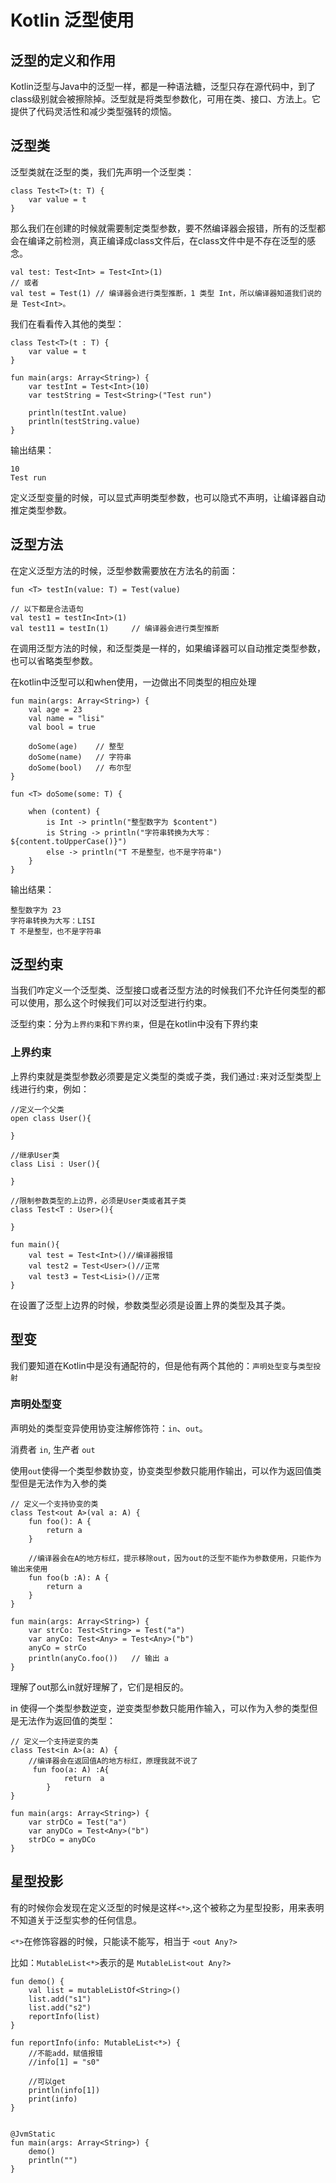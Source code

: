 # Kotlin 泛型使用

## 泛型的定义和作用

Kotlin泛型与Java中的泛型一样，都是一种语法糖，泛型只存在源代码中，到了class级别就会被擦除掉。泛型就是将类型参数化，可用在类、接口、方法上。它提供了代码灵活性和减少类型强转的烦恼。

## 泛型类

泛型类就在泛型的类，我们先声明一个泛型类：

~~~
class Test<T>(t: T) {
    var value = t
}
~~~

那么我们在创建的时候就需要制定类型参数，要不然编译器会报错，所有的泛型都会在编译之前检测，真正编译成class文件后，在class文件中是不存在泛型的感念。

~~~
val test: Test<Int> = Test<Int>(1)
// 或者
val test = Test(1) // 编译器会进行类型推断，1 类型 Int，所以编译器知道我们说的是 Test<Int>。
~~~

我们在看看传入其他的类型：

~~~
class Test<T>(t : T) {
    var value = t
}

fun main(args: Array<String>) {
    var testInt = Test<Int>(10)
    var testString = Test<String>("Test run")

    println(testInt.value)
    println(testString.value)
}
~~~

输出结果：

~~~
10
Test run
~~~

定义泛型变量的时候，可以显式声明类型参数，也可以隐式不声明，让编译器自动推定类型参数。

## 泛型方法

在定义泛型方法的时候，泛型参数需要放在方法名的前面：

~~~
fun <T> testIn(value: T) = Test(value)

// 以下都是合法语句
val test1 = testIn<Int>(1)
val test11 = testIn(1)     // 编译器会进行类型推断
~~~

在调用泛型方法的时候，和泛型类是一样的，如果编译器可以自动推定类型参数，也可以省略类型参数。

在kotlin中泛型可以和when使用，一边做出不同类型的相应处理

~~~
fun main(args: Array<String>) {
    val age = 23
    val name = "lisi"
    val bool = true

    doSome(age)    // 整型
    doSome(name)   // 字符串
    doSome(bool)   // 布尔型
}

fun <T> doSome(some: T) {

    when (content) {
        is Int -> println("整型数字为 $content")
        is String -> println("字符串转换为大写：${content.toUpperCase()}")
        else -> println("T 不是整型，也不是字符串")
    }
}

~~~

输出结果：

~~~
整型数字为 23
字符串转换为大写：LISI
T 不是整型，也不是字符串
~~~

## 泛型约束

当我们咋定义一个泛型类、泛型接口或者泛型方法的时候我们不允许任何类型的都可以使用，那么这个时候我们可以对泛型进行约束。

泛型约束：分为<code>上界约束</code>和<code>下界约束</code>，但是在kotlin中没有下界约束

### 上界约束

上界约束就是类型参数必须要是定义类型的类或子类，我们通过<code>:</code>来对泛型类型上线进行约束，例如：

~~~
//定义一个父类
open class User(){

}

//继承User类
class Lisi : User(){

}

//限制参数类型的上边界，必须是User类或者其子类
class Test<T : User>(){

}

fun main(){
    val test = Test<Int>()//编译器报错
    val test2 = Test<User>()//正常
    val test3 = Test<Lisi>()//正常
}
~~~

在设置了泛型上边界的时候，参数类型必须是设置上界的类型及其子类。

## 型变

我们要知道在Kotlin中是没有通配符的，但是他有两个其他的：<code>声明处型变</code>与<code>类型投射</code>

### 声明处型变

声明处的类型变异使用协变注解修饰符：<code>in</code>、<code>out</code>。

消费者 <code>in</code>, 生产者 <code>out</code>

使用<code>out</code>使得一个类型参数协变，协变类型参数只能用作输出，可以作为返回值类型但是无法作为入参的类

~~~
// 定义一个支持协变的类
class Test<out A>(val a: A) {
    fun foo(): A {
        return a
    }

    //编译器会在A的地方标红，提示移除out，因为out的泛型不能作为参数使用，只能作为输出来使用
    fun foo(b :A): A {
        return a
    }
}

fun main(args: Array<String>) {
    var strCo: Test<String> = Test("a")
    var anyCo: Test<Any> = Test<Any>("b")
    anyCo = strCo
    println(anyCo.foo())   // 输出 a
}

~~~

理解了out那么in就好理解了，它们是相反的。

in 使得一个类型参数逆变，逆变类型参数只能用作输入，可以作为入参的类型但是无法作为返回值的类型：

~~~
// 定义一个支持逆变的类
class Test<in A>(a: A) {
    //编译器会在返回值A的地方标红，原理我就不说了
     fun foo(a: A) :A{
            return  a
        }
}

fun main(args: Array<String>) {
    var strDCo = Test("a")
    var anyDCo = Test<Any>("b")
    strDCo = anyDCo
}
~~~

## 星型投影

有的时候你会发现在定义泛型的时候是这样<code><*></code>,这个被称之为星型投影，用来表明不知道关于泛型实参的任何信息。

<code><*></code>在修饰容器的时候，只能读不能写，相当于
<code><out Any?></code>

比如：<code>MutableList<*></code>表示的是 <code>MutableList<out Any?></code>

~~~
fun demo() {
    val list = mutableListOf<String>()
    list.add("s1")
    list.add("s2")
    reportInfo(list)
}

fun reportInfo(info: MutableList<*>) {
    //不能add，赋值报错
    //info[1] = "s0"
    
    //可以get
    println(info[1])
    print(info)
}


@JvmStatic
fun main(args: Array<String>) {
    demo()
    println("")
}
~~~

